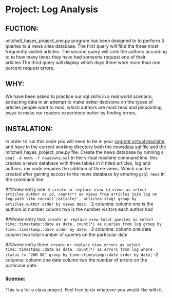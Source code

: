 # Project: Log Analysis

## FUCTION:
mitchell_hayes_project_one.py program has been designed to to perform 3 queries
to a news sites database. The first query will find the three most frequently
visited articles. The second query will rank the authors according to to how
many times they have had someone request one of their articles.The third query
will display which days there were more than one percent request errors.

## WHY:
We have been asked to practice our sql skills in a real world scenario,
extracting data in an attempt to make better decisions on the types of articles
people want to read, which authors are most read and pinpointing ways to make
our readers experience better by finding errors.

## INSTALATION:
In order to run this code you will need to be in your
[vagrant virtual machine](https://www.vagrantup.com/docs/virtualbox/), and have
in the current working directory both the newsdata.sql file and the
mitchell_hayes_project_one.py file. Create the news database by running
`$ psql -d news -f newsdata.sql` in the virtual machine
command line. this creates a news database with three tables in it titled
articles, log and authors. my code requires the addition of three views. Which
can be created after gaining access to the news database by entering
`psql news` in the command line.

###view entry one:
`$ create or replace view id_views as
select articles.author as id, count(*) as views
from articles join log on log.path like concat('/article/', articles.slug)
group by articles.author
order by views desc;`
-2 columns: column one is the authors id number
            column two is the number visitors each author had

###view entry two:
`create or replace view total_queries as
select time::timestamp::date as date, count(*) as queries
from log
group by time::timestamp::date
order by date;`
-2 columns: column one date
            column two total number of queries on the particular date

###view entry three:
`create or replace view errors as
select time::timestamp::date as date, count(*) as errors
from log
where status != '200 OK'
group by time::timestamp::date
order by date;`
-2 columns: column one date
            column two the number of errors on the particular date.

### license:
This is a for a class project. Feel free to do whatever you would like with it.
